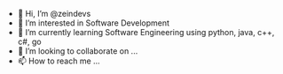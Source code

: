 - 👋 Hi, I’m @zeindevs
- 👀 I’m interested in Software Development
- 🌱 I’m currently learning Software Engineering using python, java, c++, c#, go
- 💞️ I’m looking to collaborate on ...
- 📫 How to reach me ...

<!---
zeindevs/zeindevs is a ✨ special ✨ repository because its `README.md` (this file) appears on your GitHub profile.
You can click the Preview link to take a look at your changes.
--->
